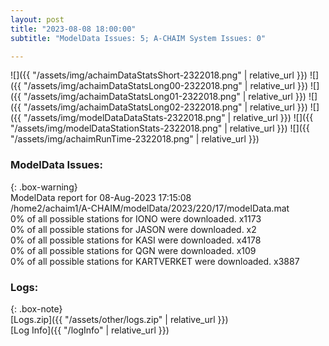 ```yaml
---
layout: post
title: "2023-08-08 18:00:00"
subtitle: "ModelData Issues: 5; A-CHAIM System Issues: 0"

---
```


![]({{ "/assets/img/achaimDataStatsShort-2322018.png" | relative_url }})
![]({{ "/assets/img/achaimDataStatsLong00-2322018.png" | relative_url }})
![]({{ "/assets/img/achaimDataStatsLong01-2322018.png" | relative_url }})
![]({{ "/assets/img/achaimDataStatsLong02-2322018.png" | relative_url }})
![]({{ "/assets/img/modelDataDataStats-2322018.png" | relative_url }})
![]({{ "/assets/img/modelDataStationStats-2322018.png" | relative_url }})
![]({{ "/assets/img/achaimRunTime-2322018.png" | relative_url }})


### ModelData Issues:  
  
{: .box-warning}  
 ModelData report for 08-Aug-2023 17:15:08   
 /home2/achaim1/A-CHAIM/modelData/2023/220/17/modelData.mat   
 0% of all possible stations for IONO were downloaded. x1173   
 0% of all possible stations for JASON were downloaded. x2   
 0% of all possible stations for KASI were downloaded. x4178   
 0% of all possible stations for QGN were downloaded. x109   
 0% of all possible stations for KARTVERKET were downloaded. x3887   
  


### Logs:  
  
{: .box-note}  
[Logs.zip]({{ "/assets/other/logs.zip" | relative_url }})  
[Log Info]({{ "/logInfo" | relative_url }})  
